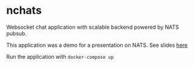 # nchats

Websocket chat application with scalable backend powered by NATS pubsub.

This application was a demo for a presentation on NATS. See slides
[here](https://docs.google.com/presentation/d/17pMgqYfMxKR0AmulsAAFpVZ1uVnkfRH7TG_67_rTBic/edit?usp=sharing)

Run the application with `docker-compose up`
